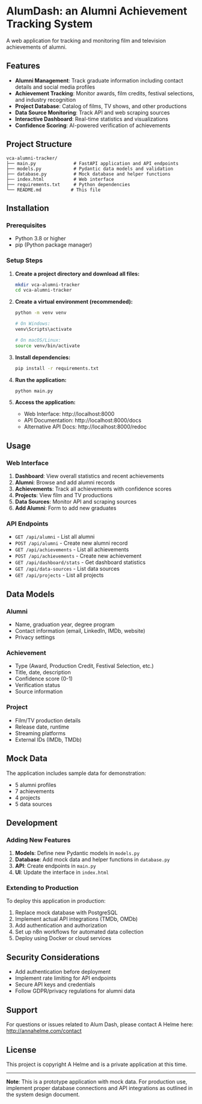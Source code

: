 # AlumDash: an Alumni Achievement Tracking System

A web application for tracking and monitoring film and television achievements of alumni.

## Features

- **Alumni Management**: Track graduate information including contact details and social media profiles
- **Achievement Tracking**: Monitor awards, film credits, festival selections, and industry recognition
- **Project Database**: Catalog of films, TV shows, and other productions
- **Data Source Monitoring**: Track API and web scraping sources
- **Interactive Dashboard**: Real-time statistics and visualizations
- **Confidence Scoring**: AI-powered verification of achievements

## Project Structure

```
vca-alumni-tracker/
├── main.py              # FastAPI application and API endpoints
├── models.py            # Pydantic data models and validation
├── database.py          # Mock database and helper functions
├── index.html           # Web interface
├── requirements.txt     # Python dependencies
└── README.md           # This file
```

## Installation

### Prerequisites

- Python 3.8 or higher
- pip (Python package manager)

### Setup Steps

1. **Create a project directory and download all files:**
   ```bash
   mkdir vca-alumni-tracker
   cd vca-alumni-tracker
   ```

2. **Create a virtual environment (recommended):**
   ```bash
   python -m venv venv
   
   # On Windows:
   venv\Scripts\activate
   
   # On macOS/Linux:
   source venv/bin/activate
   ```

3. **Install dependencies:**
   ```bash
   pip install -r requirements.txt
   ```

4. **Run the application:**
   ```bash
   python main.py
   ```

5. **Access the application:**
   - Web Interface: http://localhost:8000
   - API Documentation: http://localhost:8000/docs
   - Alternative API Docs: http://localhost:8000/redoc

## Usage

### Web Interface

1. **Dashboard**: View overall statistics and recent achievements
2. **Alumni**: Browse and add alumni records
3. **Achievements**: Track all achievements with confidence scores
4. **Projects**: View film and TV productions
5. **Data Sources**: Monitor API and scraping sources
6. **Add Alumni**: Form to add new graduates

### API Endpoints

- `GET /api/alumni` - List all alumni
- `POST /api/alumni` - Create new alumni record
- `GET /api/achievements` - List all achievements
- `POST /api/achievements` - Create new achievement
- `GET /api/dashboard/stats` - Get dashboard statistics
- `GET /api/data-sources` - List data sources
- `GET /api/projects` - List all projects

## Data Models

### Alumni
- Name, graduation year, degree program
- Contact information (email, LinkedIn, IMDb, website)
- Privacy settings

### Achievement
- Type (Award, Production Credit, Festival Selection, etc.)
- Title, date, description
- Confidence score (0-1)
- Verification status
- Source information

### Project
- Film/TV production details
- Release date, runtime
- Streaming platforms
- External IDs (IMDb, TMDb)

## Mock Data

The application includes sample data for demonstration:
- 5 alumni profiles
- 7 achievements
- 4 projects
- 5 data sources

## Development

### Adding New Features

1. **Models**: Define new Pydantic models in `models.py`
2. **Database**: Add mock data and helper functions in `database.py`
3. **API**: Create endpoints in `main.py`
4. **UI**: Update the interface in `index.html`

### Extending to Production

To deploy this application in production:

1. Replace mock database with PostgreSQL
2. Implement actual API integrations (TMDb, OMDb)
3. Add authentication and authorization
4. Set up n8n workflows for automated data collection
5. Deploy using Docker or cloud services

## Security Considerations

- Add authentication before deployment
- Implement rate limiting for API endpoints
- Secure API keys and credentials
- Follow GDPR/privacy regulations for alumni data

## Support

For questions or issues related to Alum Dash, please contact A Helme here: http://annahelme.com/contact

## License

This project is copyright A Helme and is a private application at this time.

---

**Note**: This is a prototype application with mock data. For production use, implement proper database connections and API integrations as outlined in the system design document.
